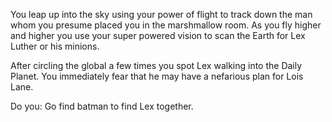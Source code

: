 You leap up into the sky using your power of flight to track down the man
whom you presume placed you in the marshmallow room. As you fly higher
and higher you use your super powered vision to scan the Earth for
Lex Luther or his minions.

After circling the global a few times you spot Lex walking into the Daily
Planet. You immediately fear that he may have a nefarious plan for Lois Lane.

Do you:
Go find batman to find Lex together.
